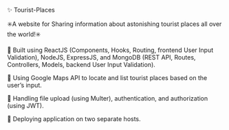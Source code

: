 <p>✨ Tourist-Places </p>
<p>✳️A website for Sharing information about astonishing tourist places all over the world!✳️</p>

<p>📍 Built using ReactJS (Components, Hooks, Routing, frontend User Input Validation), NodeJS, ExpressJS, and MongoDB (REST API, Routes, Controllers,
     Models, backend User Input Validation).</P>
<p>📍 Using Google Maps API to locate and list tourist places based on the user’s input.</P>
<p>📍 Handling file upload (using Multer), authentication, and authorization (using JWT).</p>
<p>📍 Deploying application on two separate hosts.</p>

